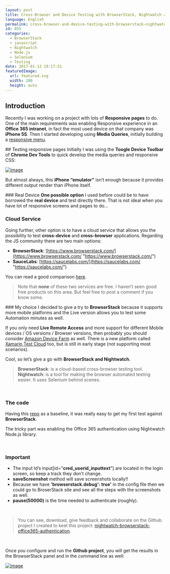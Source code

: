```yaml
---
layout: post
title: Cross-Browser and Device Testing with BrowserStack, Nightwatch and Office 365 Authentication
language: English
permalink: cross-browser-and-device-testing-with-browserstack-nightwatch-and-office-365-authentication
id: 855
categories:
  - BrowserStack
  - javascript
  - Nightwatch
  - Node.js
  - Selenium
  - Testing
date: 2017-01-12 19:17:51
featuredImage: 
  url: featured.svg
  width: 280
  height: auto
---
```


## Introduction
Recently I was working on a project with lots of **Responsive pages** to do. One of the main requirements was enabling Responsive experience in an **Office 365 intranet**, in fact the most used device on that company was **iPhone 5S**. Then I started developing using **Media Queries**, initially building a [responsive menu](https://github.com/jquintozamora/react-responsive-menu-component). 

## Testing responsive pages
Initially I was using the **Toogle Device Toolbar** of **Chrome Dev Tools** to quick develop the media queries and responsive CSS:

[![image](./image.png "image")](./image.png)

But almost always, this **iPhone “emulator”** isn’t enough because it provides different output render than iPhone itself.

### Real Device
**One possible option** I used before could be to have borrowed the **real device** and test directly there. That is not ideal when you have lot of responsive screens and pages to do… 

### Cloud Service
Going further, other option is to have a cloud service that allows you the possibility to test **cross-device** and **cross-browser** applications. Regarding the JS community there are two main options: 
- **BrowserStack**: [https://www.browserstack.com/](https://www.browserstack.com/ "https://www.browserstack.com/")
- **SauceLabs**: [https://saucelabs.com/](https://saucelabs.com/ "https://saucelabs.com/")

You can read a good comparison [here](http://www.analyzo.com/product-comparisons/170/Browserstack/697/Sauce-Labs/690). 

> Note that **none** of these two services are free. I haven’t seen good free products on this area. But feel free to post a comment if you know some.

### My choice
I decided to give a try to **BrowserStack** because it supports more mobile platforms and the Live version allows you to test some Automation minutes as well.

If you only need **Live Remote Access** and more support for different Mobile devices / OS versions / Browser versions, then probably you should consider [Amazon Device Farm](https://aws.amazon.com/device-farm/ "https://aws.amazon.com/device-farm/") as well. There is a new platform called [Xamarin Test Cloud](https://testcloud.xamarin.com/register) too, but is still in early stage (not supporting most scenarios).

Cool, so let’s give a go with **BrowserStack and Nightwatch**.

> **BrowserStack**: is a cloud-based cross-browser testing tool.
> **Nightwatch**: is a tool for making the browser automated testing easier. It uses Selenium behind scenes.

&nbsp;

### The code

Having this [repo](https://github.com/browserstack/nightwatch-browserstack) as a baseline, it was really easy to get my first test against **BrowserStack**.

The tricky part was enabling the Office 365 authentication using Nightwatch Node.js library.
<script src="https://gist.github.com/jquintozamora/15e80e099fd047a21ce1ea97745059fb.js"></script> 

&nbsp;

### Important

- The input Id’s input[id="**cred_userid_inputtext**"] are located in the login screen, so keep a track they don’t change.
- **saveScreenshot** method will save screenshots locally!!
- Because we have **'browserstack.debug': true'** in the config file then we could go to BroserStack site and see all the steps with the screenshots as well.
- **pause(50000)** is the time needed to authenticate (roughly).

&nbsp;
 > You can see, download, give feedback and collaborate on the Github project I created to keet this project: [nightwatch-browserstack-office365-authentication](https://github.com/jquintozamora/nightwatch-browserstack-office365-authentication "https://github.com/jquintozamora/nightwatch-browserstack-office365-authentication"). 

&nbsp;

Once you configure and run the **Github project**, you will get the results in the BrowserStack panel and in the command line as well: 

[![image](./image-1.png "image")](./image-1.png)
